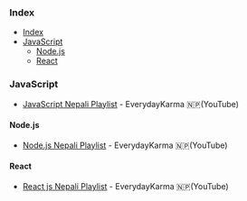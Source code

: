 ### Index

- [Index](#index)
- [JavaScript](#javascript)
  - [Node.js](#nodejs)
  - [React](#react)


### JavaScript

* [JavaScript Nepali Playlist](https://www.youtube.com/playlist?list=PLckS_N3kOwFH-GCqCd6i-vPo-Z75DcOnc) - EverydayKarma 🇳🇵(YouTube)


#### Node.js

* [Node.js Nepali Playlist](https://www.youtube.com/playlist?list=PLckS_N3kOwFEJnIy0PG0zU6XjUOBGkW9x) - EverydayKarma 🇳🇵(YouTube)

#### React

* [React js Nepali Playlist](https://www.youtube.com/playlist?list=PLckS_N3kOwFHhFEmcRs8jvX7xFaRFI4H1) - EverydayKarma 🇳🇵(YouTube)
